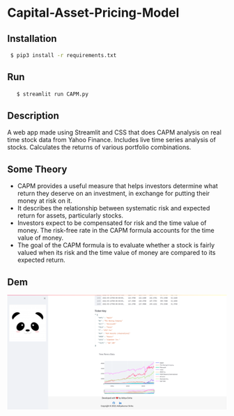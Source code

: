 # Capital-Asset-Pricing-Model

## Installation
  ```bash
   $ pip3 install -r requirements.txt 
  ```
 
## Run
```bash
   $ streamlit run CAPM.py
```


## Description


A web app made using Streamlit and CSS that does CAPM analysis on real time stock data from Yahoo Finance.
Includes live time series analysis of stocks.
Calculates the returns of various portfolio combinations.

## Some Theory
<div>
  <ul>
  <li>CAPM provides a useful measure that helps investors determine what return they deserve on an investment, in exchange for putting their money at risk on it.  </li>
  <li>It describes the relationship between systematic risk and expected return for assets, particularly stocks. </li>
    <li>Investors expect to be compensated for risk and the time value of money. The risk-free rate in the CAPM formula accounts for the time value of money. </li>
    <li>The goal of the CAPM formula is to evaluate whether a stock is fairly valued when its risk and the time value of money are compared to its expected return. </li>
  </ul>
 </div>


## Dem

<div align="center">
  <img src="screenshot.png">
</div>
